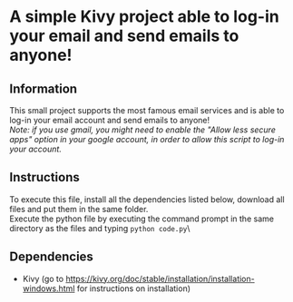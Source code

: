 # A simple Kivy project able to log-in your email and send emails to anyone!

## Information
This small project supports the most famous email services and is able to log-in your email account and send emails to anyone!\
*Note: if you use gmail, you might need to enable the "Allow less secure apps" option in your google account, in order to allow this script to log-in your account.*

## Instructions
To execute this file, install all the dependencies listed below, download all files and put them in the same folder.\
Execute the python file by executing the command prompt in the same directory as the files and typing ```python code.py```\

## Dependencies
- Kivy (go to https://kivy.org/doc/stable/installation/installation-windows.html for instructions on installation)

